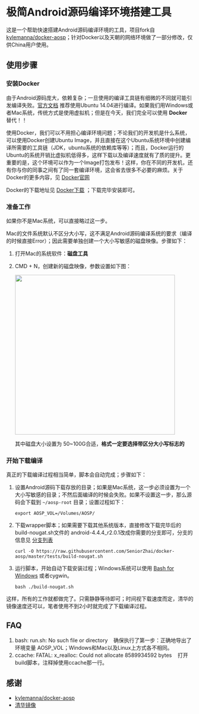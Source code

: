 # 极简Android源码编译环境搭建工具

这是一个帮助快速搭建Android源码编译环境的工具，项目fork自 [kylemanna/docker-aosp](https://github.com/kylemanna/docker-aosp)；针对Docker以及天朝的网络环境做了一部分修改，仅供China用户使用。

## 使用步骤
### 安装Docker

由于Android源码庞大，依赖复杂；一旦使用的编译工具链有细微的不同就可能引发编译失败。[官方文档](https://source.android.com/source/initializing.html) 推荐使用Ubuntu 14.04进行编译。如果我们用Windows或者Mac系统，传统方式是使用虚拟机；但是在今天，我们完全可以使用 **Docker** 替代！！

使用Docker，我们可以不用担心编译环境问题；不论我们的开发机是什么系统，可以使用Docker创建Ubuntu Image，并且直接在这个Ubuntu系统环境中创建编译所需要的工具链（JDK，ubuntu系统的依赖库等等）；而且，Docker运行的Ubuntu的系统开销比虚拟机低得多，这样下载以及编译速度就有了质的提升。更重要的是，这个环境可以作为一个Image打包发布！这样，你在不同的开发机，还有你与你的同事之间有了同一套编译环境，这会省去很多不必要的麻烦。关于Docker的更多内容，见 [Docker官网](http://www.docker.com/)

Docker的下载地址见 [Docker下载](https://www.docker.com/products/overview) ；下载完毕安装即可。

### 准备工作

如果你不是Mac系统，可以直接略过这一步。

Mac的文件系统默认不区分大小写，这不满足Android源码编译系统的要求（编译的时候直接Error）；因此需要单独创建一个大小写敏感的磁盘映像。步骤如下：

1. 打开Mac的系统软件：**磁盘工具**
2. CMD + N，创建新的磁盘映像，参数设置如下图：

    <img src="http://7xp3xc.com1.z0.glb.clouddn.com/201601/1483019239159.png" width="430"/>
    
    其中磁盘大小设置为 50~100G合适，**格式一定要选择带区分大小写标志的**
 
### 开始下载编译

真正的下载编译过程相当简单，脚本会自动完成；步骤如下：

1. 设置Android源码下载存放的目录；如果是Mac系统，这一步必须设置为一个大小写敏感的目录；不然后面编译的时候会失败。如果不设置这一步，那么源码会下载到 `~/aosp-root` 目录；设置过程如下：

    `export AOSP_VOL=/Volumes/AOSP/`
    
2. 下载wrapper脚本；如果需要下载其他系统版本，直接修改下载完毕后的build-nougat.sh文件的 android-4.4.4_r2.0.1改成你需要的分支即可，分支的信息见 [分支列表](https://source.android.com/source/build-numbers.html#source-code-tags-and-builds)

    `curl -O https://raw.githubusercontent.com/SeniorZhai/docker-aosp/master/tests/build-nougat.sh`
    
3. 运行脚本，开始自动下载安装过程；Windows系统可以使用 [Bash for Windows](https://msdn.microsoft.com/en-us/commandline/wsl/about) 或者cygwin。

    `bash ./build-nougat.sh`

这样，所有的工作就都做完了。只需静静等待即可；时间视下载速度而定，清华的镜像速度还可以，笔者使用不到2小时就完成了下载编译过程。

## FAQ

1. bash: run.sh: No such file or directory 
    确保执行了第一步：正确地导出了环境变量 AOSP_VOL；Windows和Mac以及Linux上方式各不相同。
2. ccache: FATAL: x_realloc: Could not allocate 8589934592 bytes
    打开build脚本，注释掉使用ccache那一行。
    
## 感谢
- [kylemanna/docker-aosp](https://github.com/kylemanna/docker-aosp)
- [清华镜像](https://mirrors.tuna.tsinghua.edu.cn/help/AOSP/)


